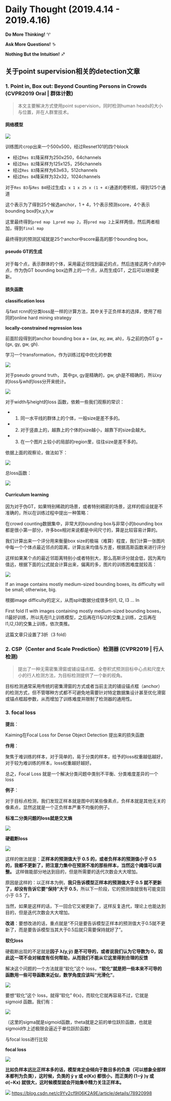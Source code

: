 # Daily Thought (2019.4.14 - 2019.4.16)
**Do More Thinking!** ♈ 

**Ask More Questions!** ♑

**Nothing But the Intuition!** ♐

## 关于point supervision相关的detection文章
### 1. Point in, Box out: Beyond Counting Persons in Crowds (CVPR2019 Oral | 群体计数)

> 本文主要解决方式使用point supervision，同时检测human heads的大小与位置，并在人群里技术。

#### 网络模型

![](__pics/point_supervision_1.png)

训练图片crop出来一个500x500，经过Resnet101的四个block
- 经过`Res B1`降采样为250x250，64channels
- 经过`Res B2`降采样为125x125，256channels
- 经过`Res B3`降采样为63x63，512channels
- 经过`Res B4`降采样为32x32，1024channels

对于`Res B3`与`Res B4`经过生成`1 x 1 x 25 x (1 + 4)`通道的卷积核，得到125个通道

这个表示为了得到25个候选anchor，1 + 4，1个表示预测score，4个表示bounding box的x,y,h,w

这里最终得到`pred map 1`,`pred map 2`，将`pred map 2`上采样两倍，然后两者相加，得到`final map`

最终得到的预测区域就是25个anchor中score最高的那个bounding box。

#### pseudo GT的生成

对于每个点，表示群体的个体，采用最近邻找到最近的点，然后连接这两个点的中点，作为伪GT bounding box边界上的一个点，从而生成GT，之后可以继续更新。

#### 损失函数

**classification loss**

与fast rcnn的分类loss是一样的计算方法，其中关于正负样本的选择，使用了相同的online hard mining strategy

**locally-constrained regression loss**

前面阶段得到的anchor bounding box a = (ax, ay, aw, ah)，与之前的伪GT g = (gx, gy, gw, gh).

学习一个transformation，作为训练过程中优化的参数

![](__pics/point_supervision_2.png)

对于pseudo ground truth， 其中gx, gy是精确的，gw, gh是不精确的，所以xy的loss与wh的loss分开来统计。

![](__pics/point_supervision_3.png)

对于width与height的loss 函数，依赖一些我们观察的常识：

- 1. 同一水平线的群体上的个体，一般size是差不多的。
- 2. 对于竖直上的，越靠上的个体的size越小，越靠下的size会越大。
- 3. 在一个图片上较小的局部的region里，往往size是差不多的。

依据上面的观察论，做法如下：

![](__pics/point_supervision_4.png)

总loss函数：

![](__pics/point_supervision_5.png)

#### Curriculum learning

因为对于伪GT，如果特别稀疏的场景，或者特别稠密的场景，这样的假设就是不准确的，所以在训练过程中提出一种策略：

在crowd counting数据集中，非常大的bounding box与非常小的bounding box都是很小第一部分，许多box相对来说都是中间尺寸的，算是比较容易计算的。

我们计算出来一个评分用来衡量box size的极端（难算）程度，我们计算一张图片中每一个个体点最近邻点的距离，计算出来均值与方差，根据高斯函数来进行评分

这样如果某个点的最近邻距离特别小或者特别大，那么高斯评分就会低，因为离均值远，根据下面的公式就会计算出来，偏离的多，图片的训练困难度就较高：

![](__pics/point_supervision_6.png)

If an image contains mostly medium-sized bounding boxes, its difficulty will be small; otherwise, big.

根据image difficulty的定义，从而split数据分成很多份I1, I2, I3 ... In

First fold I1 with images containing mostly medium-sized bounding boxes， I1最好训练，所以先在I1上训练模型，之后再在I1与I2的交集上训练，之后再在I1,I2,I3的交集上训练，依次类推。

这篇文章只设置了3折（3 fold）

### 2. CSP（Center and Scale Prediction）检测器 (CVPR2019 | 行人检测)

> 提出了一种无需密集滑窗或铺设锚点框、全卷积式预测目标中心点和尺度大小的行人检测方法，为目标检测提供了一个新的视角。

目标检测通常采用传统的密集滑窗的方式或者当前主流的铺设锚点框（anchor）的检测方式，但不管哪种方式都不可避免地需要针对特定数据集设计甚至优化滑窗或锚点框超参数，从而增加了训练难度并限制了检测器的通用性。

### 3. focal loss

**提出**：

Kaiming在Focal Loss for Dense Object Detection 提出来的损失函数

**作用**：

聚焦于难训练的样本，对于简单的，易于分类的样本，给予的loss权重越低越好，对于较为难训练的样本，loss权重越好越好。

总之，Focal Loss 就是一个解决分类问题中类别不平衡、分类难度差异的一个 loss

**例子**：

对于目标点检测，我们发现正样本就是图中的某些像素点，负样本就是其他无关的像素点，显然这就是一个正负样本严重不均衡的例子。

**标准二分类问题的loss就是交叉熵**

![](__pics/focal_loss_1.png)

**硬截断loss**

![](__pics/focal_loss_2.png)


这样的做法就是：**正样本的预测值大于 0.5 的，或者负样本的预测值小于 0.5 的，我都不更新了，把注意力集中在预测不准的那些样本，当然这个阈值可以调整。** 这样做能部分地达到目的，但是所需要的迭代次数会大大增加。

原因是这样的：以正样本为例，**我只告诉模型正样本的预测值大于 0.5 就不更新了，却没有告诉它要“保持”大于 0.5**，所以下一阶段，它的预测值就很有可能变回小于 0.5 了。

当然，如果是这样的话，下一回合它又被更新了，这样反复迭代，理论上也能达到目的，但是迭代次数会大大增加。

**改进**：要想改进的话，重点就是“不只是要告诉模型正样本的预测值大于0.5就不更新了，而是要告诉模型当其大于0.5后就只需要保持就好了”。

**软化loss**

硬截断出现的不足就是**因子 λ(y,ŷ) 是不可导的，或者说我们认为它导数为 0，因此这一项不会对梯度有任何帮助，从而我们不能从它这里得到合理的反馈**

解决这个问题的一个方法就是“软化”这个 loss，**“软化”就是把一些本来不可导的函数用一些可导函数来近似，数学角度应该叫“光滑化”**。

![](__pics/focal_loss_7.png)

要想“软化”这个 loss，就得“软化” θ(x)，而软化它就再容易不过，它就是 sigmoid 函数。我们有：

![](__pics/focal_loss_4.png)

（这里的sigma就是sigmoid函数，theta就是之前的单位跃阶函数，也就是sigmoid作上述极限会逼近于单位跃阶函数）

与focal loss进行比较

**focal loss**

![](__pics/focal_loss_5.png)

**比如负样本远比正样本多的话，模型肯定会倾向于数目多的负类（可以想象全部样本都判为负类），这时候，负类的 ŷ γ 或 σ(Kx) 都很小，而正类的 (1−ŷ )γ 或 σ(−Kx) 就很大，这时候模型就会开始集中精力关注正样本。**


![](__pics/focal_loss_6.png)
https://blog.csdn.net/c9Yv2cf9I06K2A9E/article/details/78920998
